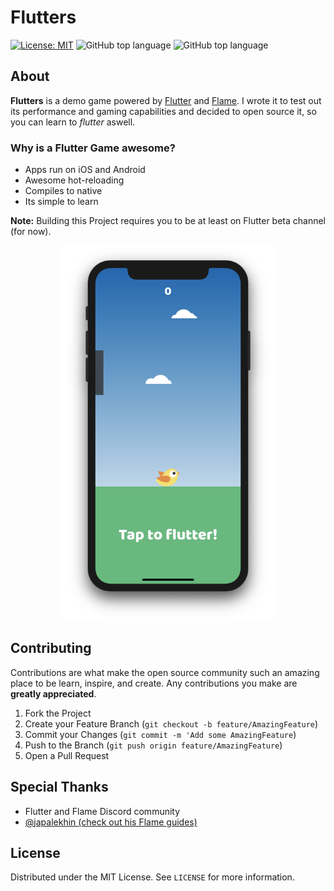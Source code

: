 # Flutters

[![License: MIT](https://img.shields.io/github/license/impulse/flutters.svg)](https://opensource.org/licenses/MIT)
<img alt="GitHub top language" src="https://img.shields.io/github/languages/top/impulse/flutters.svg">
<img alt="GitHub top language" src="https://img.shields.io/badge/Made%20with-Flutter-blue.svg">

## About

**Flutters** is a demo game powered by [Flutter](https://www.flutter.dev) and [Flame](https://flame-engine.org/). I wrote it to test out its performance and gaming capabilities and decided to open source it, so you can learn to _flutter_ aswell.

### Why is a Flutter Game awesome?

- Apps run on iOS and Android
- Awesome hot-reloading
- Compiles to native
- Its simple to learn

**Note:** Building this Project requires you to be at least on Flutter beta channel (for now).

<p align="center">
<img height="600" width="auto" src="screenshot.png" />
</p>

## Contributing

Contributions are what make the open source community such an amazing place to be learn, inspire, and create. Any contributions you make are **greatly appreciated**.

1. Fork the Project
2. Create your Feature Branch (`git checkout -b feature/AmazingFeature`)
3. Commit your Changes (`git commit -m 'Add some AmazingFeature`)
4. Push to the Branch (`git push origin feature/AmazingFeature`)
5. Open a Pull Request

## Special Thanks

- Flutter and Flame Discord community
- [@japalekhin (check out his Flame guides)](https://github.com/japalekhin)

## License

Distributed under the MIT License. See `LICENSE` for more information.
